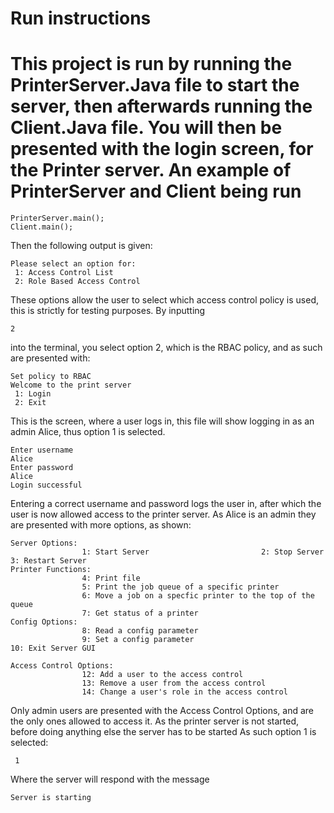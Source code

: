 Run instructions
================
This project is run by running the PrinterServer.Java file to start the server,
then afterwards running the Client.Java file. You will then be presented with the
login screen, for the Printer server.
An example of PrinterServer and Client being run
================================================
```
PrinterServer.main();
Client.main();
```
Then the following output is given:
```
Please select an option for: 
 1: Access Control List 
 2: Role Based Access Control
 ```
These options allow the user to select which access control policy is used,
this is strictly for testing purposes.
By inputting
```
2
```
into the terminal, you select option 2, which is the RBAC policy, and as such
are presented with:
```
Set policy to RBAC
Welcome to the print server 
 1: Login 
 2: Exit
 ```
 This is the screen, where a user logs in, this file will show logging in as
 an admin Alice, thus option 1 is selected.
 ```
Enter username
Alice
Enter password
Alice
Login successful
 ```
Entering a correct username and password logs the user in, after which the user
is now allowed access to the printer server.
As Alice is an admin they are presented with more options, as shown:
 ```
 Server Options: 
                 1: Start Server                         2: Stop Server                          3: Restart Server
Printer Functions:
                 4: Print file
                 5: Print the job queue of a specific printer
                 6: Move a job on a specfic printer to the top of the queue
                 7: Get status of a printer
 Config Options:
                 8: Read a config parameter
                 9: Set a config parameter
10: Exit Server GUI

Access Control Options:
                 12: Add a user to the access control
                 13: Remove a user from the access control
                 14: Change a user's role in the access control
 ```
 Only admin users are presented with the Access Control Options, and are the only
 ones allowed to access it.
 As the printer server is not started, before doing anything else the server has to be started
 As such option 1 is selected:
 ```
  1
 ```
 Where the server will respond with the message 
 ```
 Server is starting
 ```
